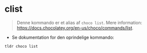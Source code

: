 # clist

> Denne kommando er et alias af `choco list`.
> Mere information: <https://docs.chocolatey.org/en-us/choco/commands/list>.

- Se dokumentation for den oprindelige kommando:

`tldr choco list`
